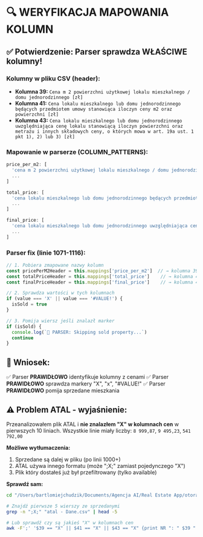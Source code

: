 # 🔍 WERYFIKACJA MAPOWANIA KOLUMN

## ✅ Potwierdzenie: Parser sprawdza WŁAŚCIWE kolumny!

### Kolumny w pliku CSV (header):
- **Kolumna 39:** `Cena m 2 powierzchni użytkowej lokalu mieszkalnego / domu jednorodzinnego [zł]`
- **Kolumna 41:** `Cena lokalu mieszkalnego lub domu jednorodzinnego będących przedmiotem umowy stanowiąca iloczyn ceny m2 oraz powierzchni [zł]`
- **Kolumna 43:** `Cena lokalu mieszkalnego lub domu jednorodzinnego uwzględniająca cenę lokalu stanowiącą iloczyn powierzchni oraz metrażu i innych składowych ceny, o których mowa w art. 19a ust. 1 pkt 1), 2) lub 3) [zł]`

### Mapowanie w parserze (COLUMN_PATTERNS):
```typescript
price_per_m2: [
  'cena m 2 powierzchni użytkowej lokalu mieszkalnego / domu jednorodzinnego [zł]', ← DOKŁADNIE TO SAMO!
  ...
]

total_price: [
  'cena lokalu mieszkalnego lub domu jednorodzinnego będących przedmiotem umowy stanowiąca iloczyn ceny m2 oraz powierzchni [zł]', ← DOKŁADNIE TO SAMO!
  ...
]

final_price: [
  'cena lokalu mieszkalnego lub domu jednorodzinnego uwzględniająca cenę lokalu stanowiącą iloczyn powierzchni oraz metrażu i innych składowych ceny, o których mowa w art. 19a ust. 1 pkt 1), 2) lub 3) [zł]', ← DOKŁADNIE TO SAMO!
  ...
]
```

### Parser fix (linie 1071-1116):
```typescript
// 1. Pobiera zmapowane nazwy kolumn
const pricePerM2Header = this.mappings['price_per_m2']  // → kolumna 39
const totalPriceHeader = this.mappings['total_price']    // → kolumna 41
const finalPriceHeader = this.mappings['final_price']    // → kolumna 43

// 2. Sprawdza wartości w tych kolumnach
if (value === 'X' || value === '#VALUE!') {
  isSold = true
}

// 3. Pomija wiersz jeśli znalazł marker
if (isSold) {
  console.log(`🚫 PARSER: Skipping sold property...`)
  continue
}
```

## 🎯 Wniosek:
✅ Parser **PRAWIDŁOWO** identyfikuje kolumny z cenami
✅ Parser **PRAWIDŁOWO** sprawdza markery "X", "x", "#VALUE!"
✅ Parser **PRAWIDŁOWO** pomija sprzedane mieszkania

## ⚠️ Problem ATAL - wyjaśnienie:
Przeanalizowałem plik ATAL i **nie znalazłem "X" w kolumnach cen** w pierwszych 10 liniach.
Wszystkie linie miały liczby: `8 999,87`, `9 495,23`, `541 792,00`

**Możliwe wytłumaczenia:**
1. Sprzedane są dalej w pliku (po linii 1000+)
2. ATAL używa innego formatu (może ";X;" zamiast pojedynczego "X")
3. Plik który dostałeś już był przefiltrowany (tylko available)

**Sprawdź sam:**
```bash
cd "/Users/bartlomiejchudzik/Documents/Agencja AI/Real Estate App/otoraport-v2/backup dokumentów real estate app/przykładowe pliki"

# Znajdź pierwsze 5 wierszy ze sprzedanymi
grep -n ";X;" "atal - Dane.csv" | head -5

# Lub sprawdź czy są jakieś "X" w kolumnach cen
awk -F';' '$39 == "X" || $41 == "X" || $43 == "X" {print NR ": " $39 " | " $41 " | " $43; exit}' "atal - Dane.csv"
```
